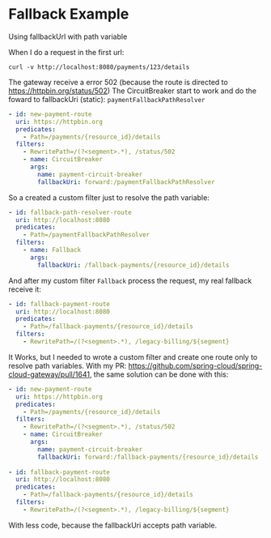# Fallback Example
Using fallbackUrl with path variable


When I do a request in the first url:

```
curl -v http://localhost:8080/payments/123/details
```

The gateway receive a error 502 (because the route is directed to https://httpbin.org/status/502)
The CircuitBreaker start to work and do the foward to fallbackUri (static): `paymentFallbackPathResolver`

```yml
- id: new-payment-route
  uri: https://httpbin.org
  predicates:
    - Path=/payments/{resource_id}/details
  filters:
    - RewritePath=/(?<segment>.*), /status/502
    - name: CircuitBreaker
      args:
        name: payment-circuit-breaker
        fallbackUri: forward:/paymentFallbackPathResolver
```

So a created a custom filter just to resolve the path variable:

```yml
- id: fallback-path-resolver-route
  uri: http://localhost:8080
  predicates:
    - Path=/paymentFallbackPathResolver
  filters:
    - name: Fallback
      args:
        fallbackUri: /fallback-payments/{resource_id}/details
```

And after my custom filter `Fallback` process the request, my real fallback receive it:

```yml
- id: fallback-payment-route
  uri: http://localhost:8080
  predicates:
    - Path=/fallback-payments/{resource_id}/details
  filters:
    - RewritePath=/(?<segment>.*), /legacy-billing/${segment}
```



It Works, but I needed to wrote a custom filter and create one route only to resolve path variables.
With my PR: https://github.com/spring-cloud/spring-cloud-gateway/pull/1641, the same solution can be done with this:


```yml
- id: new-payment-route
  uri: https://httpbin.org
  predicates:
    - Path=/payments/{resource_id}/details
  filters:
    - RewritePath=/(?<segment>.*), /status/502
    - name: CircuitBreaker
      args:
        name: payment-circuit-breaker
        fallbackUri: forward:/fallback-payments/{resource_id}/details
        
- id: fallback-payment-route
  uri: http://localhost:8080
  predicates:
    - Path=/fallback-payments/{resource_id}/details
  filters:
    - RewritePath=/(?<segment>.*), /legacy-billing/${segment}        
```

With less code, because the fallbackUri accepts path variable.
